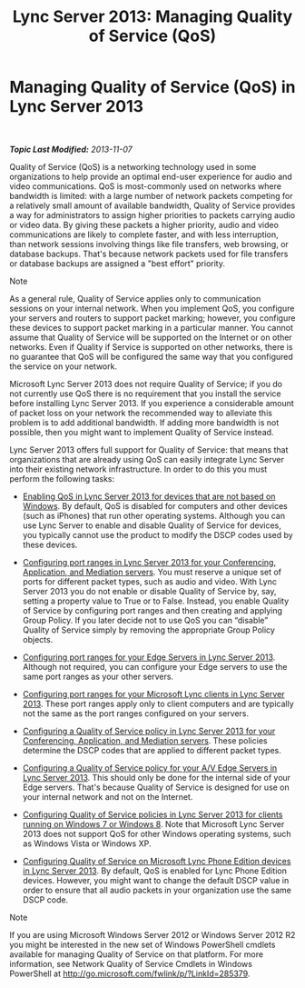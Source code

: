﻿---
title: 'Lync Server 2013: Managing Quality of Service (QoS)'
TOCTitle: Managing Quality of Service (QoS)
ms:assetid: ab1051c3-8380-4d72-86df-37a61b1e4a41
ms:mtpsurl: https://technet.microsoft.com/en-us/library/Gg405409(v=OCS.15)
ms:contentKeyID: 48185049
ms.date: 07/23/2014
mtps_version: v=OCS.15
---

<div data-xmlns="http://www.w3.org/1999/xhtml">

<div class="topic" data-xmlns="http://www.w3.org/1999/xhtml" data-msxsl="urn:schemas-microsoft-com:xslt" data-cs="http://msdn.microsoft.com/en-us/">

<div data-asp="http://msdn2.microsoft.com/asp">

# Managing Quality of Service (QoS) in Lync Server 2013

</div>

<div id="mainSection">

<div id="mainBody">

<span> </span>

_**Topic Last Modified:** 2013-11-07_

Quality of Service (QoS) is a networking technology used in some organizations to help provide an optimal end-user experience for audio and video communications. QoS is most-commonly used on networks where bandwidth is limited: with a large number of network packets competing for a relatively small amount of available bandwidth, Quality of Service provides a way for administrators to assign higher priorities to packets carrying audio or video data. By giving these packets a higher priority, audio and video communications are likely to complete faster, and with less interruption, than network sessions involving things like file transfers, web browsing, or database backups. That's because network packets used for file transfers or database backups are assigned a "best effort" priority.

<div>


> [!NOTE]
> As a general rule, Quality of Service applies only to communication sessions on your internal network. When you implement QoS, you configure your servers and routers to support packet marking; however, you configure these devices to support packet marking in a particular manner. You cannot assume that Quality of Service will be supported on the Internet or on other networks. Even if Quality if Service is supported on other networks, there is no guarantee that QoS will be configured the same way that you configured the service on your network.



</div>

Microsoft Lync Server 2013 does not require Quality of Service; if you do not currently use QoS there is no requirement that you install the service before installing Lync Server 2013. If you experience a considerable amount of packet loss on your network the recommended way to alleviate this problem is to add additional bandwidth. If adding more bandwidth is not possible, then you might want to implement Quality of Service instead.

Lync Server 2013 offers full support for Quality of Service: that means that organizations that are already using QoS can easily integrate Lync Server into their existing network infrastructure. In order to do this you must perform the following tasks:

  - [Enabling QoS in Lync Server 2013 for devices that are not based on Windows](lync-server-2013-enabling-qos-for-devices-that-are-not-based-on-windows.md). By default, QoS is disabled for computers and other devices (such as iPhones) that run other operating systems. Although you can use Lync Server to enable and disable Quality of Service for devices, you typically cannot use the product to modify the DSCP codes used by these devices.

  - [Configuring port ranges in Lync Server 2013 for your Conferencing, Application, and Mediation servers](lync-server-2013-configuring-port-ranges-for-your-conferencing-application-and-mediation-servers.md). You must reserve a unique set of ports for different packet types, such as audio and video. With Lync Server 2013 you do not enable or disable Quality of Service by, say, setting a property value to True or to False. Instead, you enable Quality of Service by configuring port ranges and then creating and applying Group Policy. If you later decide not to use QoS you can “disable” Quality of Service simply by removing the appropriate Group Policy objects.

  - [Configuring port ranges for your Edge Servers in Lync Server 2013](lync-server-2013-configuring-port-ranges-for-your-edge-servers.md). Although not required, you can configure your Edge servers to use the same port ranges as your other servers.

  - [Configuring port ranges for your Microsoft Lync clients in Lync Server 2013](lync-server-2013-configuring-port-ranges-for-your-microsoft-lync-clients.md). These port ranges apply only to client computers and are typically not the same as the port ranges configured on your servers.

  - [Configuring a Quality of Service policy in Lync Server 2013 for your Conferencing, Application, and Mediation servers](lync-server-2013-configuring-a-quality-of-service-policy-for-your-conferencing-application-and-mediation-servers.md). These policies determine the DSCP codes that are applied to different packet types.

  - [Configuring a Quality of Service policy for your A/V Edge Servers in Lync Server 2013](lync-server-2013-configuring-a-quality-of-service-policy-for-your-a-v-edge-servers.md). This should only be done for the internal side of your Edge servers. That's because Quality of Service is designed for use on your internal network and not on the Internet.

  - [Configuring Quality of Service policies in Lync Server 2013 for clients running on Windows 7 or Windows 8](lync-server-2013-configuring-quality-of-service-policies-for-clients-running-on-windows-7-or-windows-8.md). Note that Microsoft Lync Server 2013 does not support QoS for other Windows operating systems, such as Windows Vista or Windows XP.

  - [Configuring Quality of Service on Microsoft Lync Phone Edition devices in Lync Server 2013](lync-server-2013-configuring-quality-of-service-on-microsoft-lync-phone-edition-devices.md). By default, QoS is enabled for Lync Phone Edition devices. However, you might want to change the default DSCP value in order to ensure that all audio packets in your organization use the same DSCP code.

<div>


> [!NOTE]
> If you are using Microsoft Windows Server 2012 or Windows Server 2012 R2 you might be interested in the new set of Windows PowerShell cmdlets available for managing Quality of Service on that platform. For more information, see Network Quality of Service Cmdlets in Windows PowerShell at <A href="http://go.microsoft.com/fwlink/p/?linkid=285379">http://go.microsoft.com/fwlink/p/?LinkId=285379</A>.



</div>

</div>

<span> </span>

</div>

</div>

</div>


